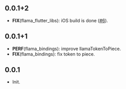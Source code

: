 ## 0.0.1+2

 - **FIX**(flama_flutter_libs): iOS build is done  ([#6](https://github.com/luiscib3r/flama/issues/6)).

## 0.0.1+1

 - **PERF**(flama_bindings): improve llamaTokenToPiece.
 - **FIX**(flama_bindings): fix token to piece.

## 0.0.1

- Init.
